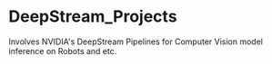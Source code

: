 # DeepStream_Projects
Involves NVIDIA's DeepStream Pipelines for Computer Vision model inference on Robots and etc.
